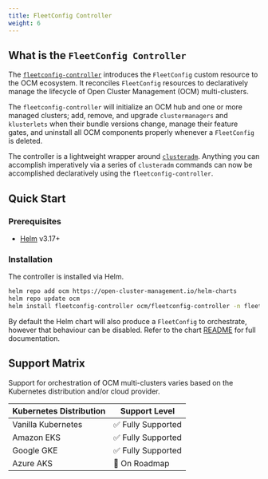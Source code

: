 ```yaml
---
title: FleetConfig Controller
weight: 6
---
```


## What is the `FleetConfig Controller`

The [`fleetconfig-controller`](https://github.com/open-cluster-management-io/lab/tree/main/fleetconfig-controller) introduces the `FleetConfig` custom resource to the OCM ecosystem. It reconciles `FleetConfig` resources to declaratively manage the lifecycle of Open Cluster Management (OCM) multi-clusters.

The `fleetconfig-controller` will initialize an OCM hub and one or more managed clusters; add, remove, and upgrade `clustermanagers` and `klusterlets` when their bundle versions change, manage their feature gates, and uninstall all OCM components properly whenever a `FleetConfig` is deleted.

The controller is a lightweight wrapper around [`clusteradm`](https://github.com/open-cluster-management-io/clusteradm). Anything you can accomplish imperatively via a series of `clusteradm` commands can now be accomplished declaratively using the `fleetconfig-controller`.

## Quick Start

### Prerequisites

- [Helm](https://helm.sh/docs/intro/install/) v3.17+

### Installation

The controller is installed via Helm.

```bash
helm repo add ocm https://open-cluster-management.io/helm-charts
helm repo update ocm
helm install fleetconfig-controller ocm/fleetconfig-controller -n fleetconfig-system --create-namespace
```

By default the Helm chart will also produce a `FleetConfig` to orchestrate, however that behaviour can be disabled. Refer to the chart [README](https://github.com/open-cluster-management-io/lab/blob/main/fleetconfig-controller/charts/fleetconfig-controller/README.md) for full documentation.

## Support Matrix

Support for orchestration of OCM multi-clusters varies based on the Kubernetes distribution and/or cloud provider.

| Kubernetes Distribution | Support Level      |
|-------------------------|--------------------|
| Vanilla Kubernetes      | ✅ Fully Supported |
| Amazon EKS              | ✅ Fully Supported |
| Google GKE              | ✅ Fully Supported |
| Azure AKS               | 🚧 On Roadmap      |
